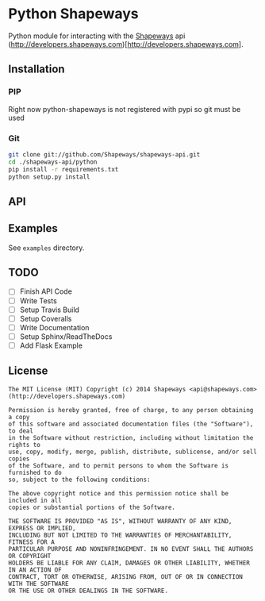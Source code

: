 Python Shapeways
================

Python module for interacting with the [Shapeways](http://www.shapeways.com) api (http://developers.shapeways.com)[http://developers.shapeways.com].

## Installation
### PIP
Right now python-shapeways is not registered with pypi so git must be used

### Git
```bash
git clone git://github.com/Shapeways/shapeways-api.git
cd ./shapeways-api/python
pip install -r requirements.txt
python setup.py install
```

## API

## Examples
See `examples` directory.

## TODO
- [ ] Finish API Code
- [ ] Write Tests
- [ ] Setup Travis Build
- [ ] Setup Coveralls
- [ ] Write Documentation
- [ ] Setup Sphinx/ReadTheDocs
- [ ] Add Flask Example

## License
```
The MIT License (MIT) Copyright (c) 2014 Shapeways <api@shapeways.com> (http://developers.shapeways.com)

Permission is hereby granted, free of charge, to any person obtaining a copy
of this software and associated documentation files (the "Software"), to deal
in the Software without restriction, including without limitation the rights to
use, copy, modify, merge, publish, distribute, sublicense, and/or sell copies
of the Software, and to permit persons to whom the Software is furnished to do
so, subject to the following conditions:

The above copyright notice and this permission notice shall be included in all
copies or substantial portions of the Software.

THE SOFTWARE IS PROVIDED "AS IS", WITHOUT WARRANTY OF ANY KIND, EXPRESS OR IMPLIED,
INCLUDING BUT NOT LIMITED TO THE WARRANTIES OF MERCHANTABILITY, FITNESS FOR A
PARTICULAR PURPOSE AND NONINFRINGEMENT. IN NO EVENT SHALL THE AUTHORS OR COPYRIGHT
HOLDERS BE LIABLE FOR ANY CLAIM, DAMAGES OR OTHER LIABILITY, WHETHER IN AN ACTION OF
CONTRACT, TORT OR OTHERWISE, ARISING FROM, OUT OF OR IN CONNECTION WITH THE SOFTWARE
OR THE USE OR OTHER DEALINGS IN THE SOFTWARE.
```
